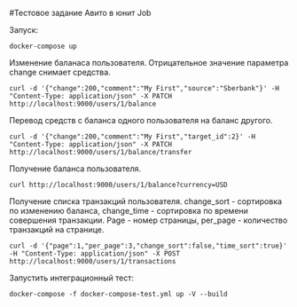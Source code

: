 #Тестовое задание Авито в юнит Job

Запуск:

`
docker-compose up
`

Изменение баланаса пользователя. Отрицательное значение параметра change снимает средства.

`
curl -d '{"change":200,"comment":"My First","source":"Sberbank"}' -H "Content-Type: application/json" -X PATCH http://localhost:9000/users/1/balance
`

Перевод средств с баланса одного пользователя на баланс другого.

`
curl -d '{"change":200,"comment":"My First","target_id":2}' -H "Content-Type: application/json" -X PATCH http://localhost:9000/users/1/balance/transfer
`

Получение баланса пользователя.

`
curl http://localhost:9000/users/1/balance?currency=USD
`

Получение списка транзакций пользователя. change_sort - сортировка по изменению баланса, change_time - сортировка по времени совершения транзакции.
Page - номер страницы, per_page - количество транзакций на странице.

`
curl -d '{"page":1,"per_page":3,"change_sort":false,"time_sort":true}' -H "Content-Type: application/json" -X POST http://localhost:9000/users/1/transactions
`

Запустить интеграционный тест:

`
docker-compose -f docker-compose-test.yml up -V --build
`